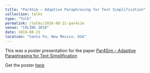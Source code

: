 ```yaml
---
title: "Par4Sim – Adaptive Paraphrasing for Text Simplification"
collection: talks
type: "Talk"
permalink: /talks/2018-08-21-par4sim
venue: "COLING 2018"
date: 2018-08-21
location: "Santa Fe, New Mexico, USA"
---
```


This was a poster presentation for the paper [Par4Sim – Adaptive Paraphrasing for Text Simplification](https://arxiv.org/pdf/1806.08309.pdf)

Get the poster [here](/files/coling-18-poster.pdf)
